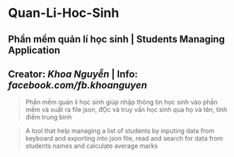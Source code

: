 # Quan-Li-Hoc-Sinh
## **Phần mềm quản lí học sinh | Students Managing Application**
## **Creator: _Khoa Nguyễn_** | **Info: _facebook.com/fb.khoanguyen_**

>Phần mềm quản lí học sinh giúp nhập thông tin học sinh vào phần mềm và xuất ra file json, đỌc và truy vấn học sinh qua họ và tên, tính điểm trung bình

>A tool that help managing a list of students by inputing data from keyboard and exporting into json file, read and search for data from students names and calculate average marks

